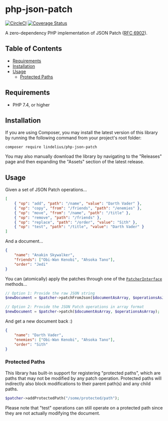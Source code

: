 # php-json-patch

[![CircleCI](https://circleci.com/gh/lindelius/php-json-patch.svg?style=shield)](https://circleci.com/gh/lindelius/php-json-patch)
[![Coverage Status](https://coveralls.io/repos/github/lindelius/php-json-patch/badge.svg?branch=master)](https://coveralls.io/github/lindelius/php-json-patch?branch=master)

A zero-dependency PHP implementation of JSON Patch ([RFC 6902](https://tools.ietf.org/html/rfc6902)).

## Table of Contents

- [Requirements](#requirements)
- [Installation](#installation)
- [Usage](#usage)
    - [Protected Paths](#protected-paths)

## Requirements

- PHP 7.4, or higher

## Installation

If you are using Composer, you may install the latest version of this library by running the following command from your project's root folder:

```
composer require lindelius/php-json-patch
```

You may also manually download the library by navigating to the "Releases" page and then expanding the "Assets" section
of the latest release.

## Usage

Given a set of JSON Patch operations...

```json
[
    { "op": "add", "path": "/name", "value": "Darth Vader" },
    { "op": "copy", "from": "/friends", "path": "/enemies" },
    { "op": "move", "from": "/name", "path": "/title" },
    { "op": "remove", "path": "/friends" },
    { "op": "replace", "path": "/order", "value": "Sith" },
    { "op": "test", "path": "/title", "value": "Darth Vader" }
]
```

And a document...

```json
{
    "name": "Anakin Skywalker",
    "friends": ["Obi-Wan Kenobi", "Ahsoka Tano"],
    "order": "Jedi"
}
```

You can (atomically) apply the patches through one of the [`PatcherInterface`](src/PatcherInterface.php) methods...

```php
// Option 1: Provide the raw JSON string
$newDocument = $patcher->patchFromJson($documentAsArray, $operationsAsJson);

// Option 2: Provide the JSON Patch operations in array format
$newDocument = $patcher->patch($documentAsArray, $operationsAsArray);
```

And get a new document back :)

```json
{
    "name": "Darth Vader",
    "enemies": ["Obi-Wan Kenobi", "Ahsoka Tano"],
    "order": "Sith"
}
```

### Protected Paths

This library has built-in support for registering "protected paths", which are paths that may not be modified by any patch operation. Protected paths will indirectly also block modifications to their parent path(s) and any child paths.

```php
$patcher->addProtectedPath("/some/protected/path");
```

Please note that "test" operations can still operate on a protected path since they are not actually modifying the document.
